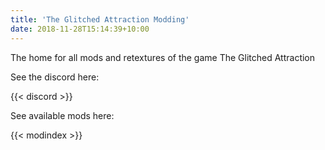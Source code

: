```yaml
---
title: 'The Glitched Attraction Modding'
date: 2018-11-28T15:14:39+10:00
---
```


The home for all mods and retextures of the game The Glitched Attraction

See the discord here:

{{< discord >}}

See available mods here:

{{< modindex >}}